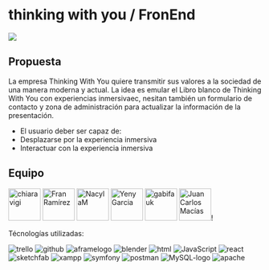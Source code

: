 <h1 align="left">thinking with you / FronEnd</h1>
 <p align="left">
  <img src="https://img.shields.io/badge/STATUS-EN%20DESAROLLO-green">
</p>
<h2>Propuesta</h2>
<p>La empresa Thinking With You quiere transmitir sus valores a la sociedad de una manera moderna y actual. La idea es emular el Libro blanco de Thinking With You con experiencias inmersivaec, nesitan también un formulario de contacto y zona de administración para actualizar la información de la presentación.
<ul>
  <li>El usuario deber ser capaz de:</li>
  <li>Desplazarse por la experiencia inmersiva</li>
  <li>Interactuar con la experiencia inmersiva </li>
</ul>

<h2>Equipo</h2>
<a href="https://github.com/chiaravigi" class="position-relative"><img src="https://avatars.githubusercontent.com/u/126780221?v=4" data-hovercard-type="achievement" width="64" alt="chiaravigi" data-view-component="true" class="achievement-badge-sidebar"></a>
<a href="https://github.com/fran-eliot" class="position-relative"><img src="https://avatars.githubusercontent.com/u/5796681?v=4" data-hovercard-type="achievement" width="64" alt="Fran Ramírez" data-view-component="true" class="achievement-badge-sidebar"></a>
<a href="https://github.com/NacylaM" class="position-relative"><img src="https://avatars.githubusercontent.com/u/126783136?v=4" data-hovercard-type="achievement" width="64" alt="NacylaM" data-view-component="true" class="achievement-badge-sidebar"></a>
<a href="https://github.com/YELEGA27"><img src="https://avatars.githubusercontent.com/u/127417496?v=4" data-hovercard-type="achievement" width="64" alt="Yeny Garcia" data-view-component="true" class="achievement-badge-sidebar"></a>
<a href="https://github.com/gabifauk"><img src="https://avatars.githubusercontent.com/u/126780440?v=4" data-hovercard-type="achievement" width="64" alt="gabifauk" data-view-component="true" class="achievement-badge-sidebar"></a>
<a href="https://github.com/juancmacias"><img src="https://avatars.githubusercontent.com/u/53483587?v=4" data-hovercard-type="achievement" width="64" alt="Juan Carlos Macías" data-view-component="true" class="achievement-badge-sidebar"></a>!


Técnologías utilizadas:

![trello](https://github.com/juancmacias/alma-thinking-with-you/assets/126780440/4de5b8b6-fd59-4ae2-9cf0-dd85c8c18f82)
![github](https://github.com/juancmacias/alma-thinking-with-you/assets/126780440/29648f37-b561-4a69-8b9f-4b4da87ec107)
![aframelogo](https://github.com/juancmacias/alma-thinking-with-you/assets/126780440/63255e93-f2a1-42bf-8585-f6cc8defd437)
![blender](https://github.com/juancmacias/alma-thinking-with-you/assets/126780440/63e47e8b-2592-45c6-bccb-224e351e1d2f)
![html](https://github.com/juancmacias/alma-thinking-with-you/assets/126780440/5c560848-94e7-4326-af36-d9445d3668ec)
![JavaScript](https://github.com/juancmacias/alma-thinking-with-you/assets/126780440/bb83d4d0-5913-44e5-a031-ce6bd0857703)
![react](https://github.com/juancmacias/alma-thinking-with-you/assets/126780440/e1d502e1-b360-40e0-b63f-ceac220f3acd)
![sketchfab](https://github.com/juancmacias/alma-thinking-with-you/assets/126780440/2b9fc01f-443a-4176-a614-da67791bdbfc)
![xampp](https://github.com/juancmacias/alma-thinking-with-you/assets/126780440/ea79e563-bacb-4add-a801-a63426f5c083)
![symfony](https://github.com/juancmacias/alma-thinking-with-you/assets/126780440/87f125d1-2590-49a5-9d39-ce6c4ec40189)
![postman](https://github.com/juancmacias/alma-thinking-with-you/assets/126780440/67738005-1d02-4a59-a5c5-454776699799)
![MySQL-logo](https://github.com/juancmacias/alma-thinking-with-you/assets/126780440/53432fe0-82de-4a02-a179-9981904e985b)
![apache](https://github.com/juancmacias/alma-thinking-with-you/assets/126780440/d1a56a2b-0fc1-4802-9053-f52af97fe5ad)






